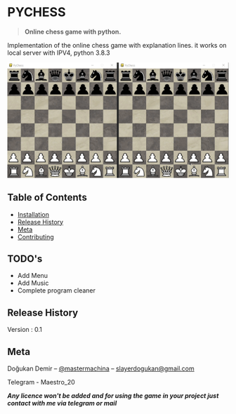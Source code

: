 # PYCHESS

> **Online chess game with python.**

Implementation of the online chess game with explanation lines. it works on local server with IPV4, python 3.8.3

![chess](Assets/chess.gif)

## Table of Contents

* [Installation](#Installation)
* [Release History](#Release-History)
* [Meta](#Meta)
* [Contributing](#Contributing)

## TODO's

* Add Menu
* Add Music
* Complete program cleaner

## Release History
  
  Version : 0.1

## Meta

Doğukan Demir – [@mastermachina](https://github.com/mastermachina) – slayerdogukan@gmail.com

Telegram - Maestro_20

***Any licence won't be added and for using the game in your project just contact with me via telegram or mail***
